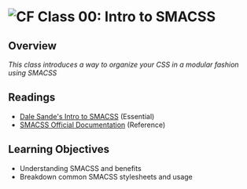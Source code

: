 ![CF](https://i.imgur.com/7v5ASc8.png)  Class 00: Intro to SMACSS
=======
## Overview

*This class introduces a way to organize your CSS in a modular fashion using SMACSS*

## Readings
* [Dale Sande's Intro to SMACSS](http://www.anotheruiguy.com/ux-design-dev/_book/smacss/README.html) (Essential)
* [SMACSS Official Documentation](https://smacss.com/) (Reference)

## Learning Objectives

* Understanding SMACSS and benefits
* Breakdown common SMACSS stylesheets and usage
